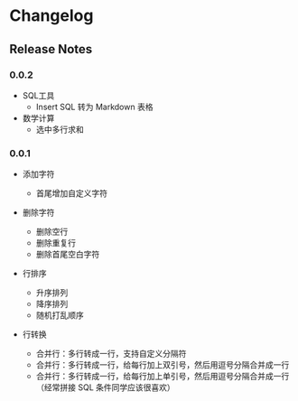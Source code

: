 # Changelog

## Release Notes

### 0.0.2

- SQL工具
    - Insert SQL 转为 Markdown 表格
- 数学计算
    - 选中多行求和

### 0.0.1

- 添加字符
    - 首尾增加自定义字符

- 删除字符
    - 删除空行
    - 删除重复行
    - 删除首尾空白字符

- 行排序
    - 升序排列
    - 降序排列
    - 随机打乱顺序

- 行转换
    - 合并行：多行转成一行，支持自定义分隔符
    - 合并行：多行转成一行，给每行加上双引号，然后用逗号分隔合并成一行
    - 合并行：多行转成一行，给每行加上单引号，然后用逗号分隔合并成一行 （经常拼接 SQL 条件同学应该很喜欢）